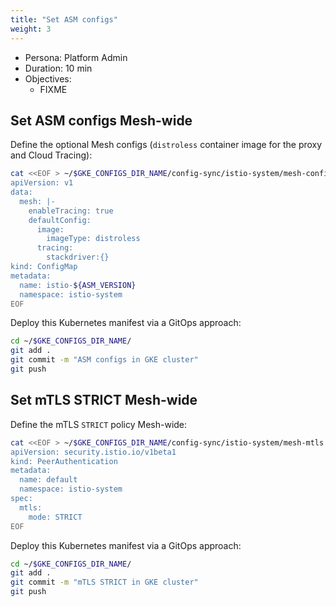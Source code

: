 ```yaml
---
title: "Set ASM configs"
weight: 3
---
```

- Persona: Platform Admin
- Duration: 10 min
- Objectives:
  - FIXME

## Set ASM configs Mesh-wide

Define the optional Mesh configs (`distroless` container image for the proxy and Cloud Tracing):
```Bash
cat <<EOF > ~/$GKE_CONFIGS_DIR_NAME/config-sync/istio-system/mesh-configs.yaml
apiVersion: v1
data:
  mesh: |-
    enableTracing: true
    defaultConfig:
      image:
        imageType: distroless
      tracing:
        stackdriver:{}
kind: ConfigMap
metadata:
  name: istio-${ASM_VERSION}
  namespace: istio-system
EOF
```

Deploy this Kubernetes manifest via a GitOps approach:
```Bash
cd ~/$GKE_CONFIGS_DIR_NAME/
git add .
git commit -m "ASM configs in GKE cluster"
git push
```

## Set mTLS STRICT Mesh-wide

Define the mTLS `STRICT` policy Mesh-wide:
```Bash
cat <<EOF > ~/$GKE_CONFIGS_DIR_NAME/config-sync/istio-system/mesh-mtls.yaml
apiVersion: security.istio.io/v1beta1
kind: PeerAuthentication
metadata:
  name: default
  namespace: istio-system
spec:
  mtls:
    mode: STRICT
EOF
```

Deploy this Kubernetes manifest via a GitOps approach:
```Bash
cd ~/$GKE_CONFIGS_DIR_NAME/
git add .
git commit -m "mTLS STRICT in GKE cluster"
git push
```